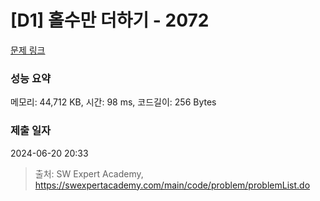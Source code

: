 # [D1] 홀수만 더하기 - 2072 

[문제 링크](https://swexpertacademy.com/main/code/problem/problemDetail.do?contestProbId=AV5QSEhaA5sDFAUq) 

### 성능 요약

메모리: 44,712 KB, 시간: 98 ms, 코드길이: 256 Bytes

### 제출 일자

2024-06-20 20:33



> 출처: SW Expert Academy, https://swexpertacademy.com/main/code/problem/problemList.do